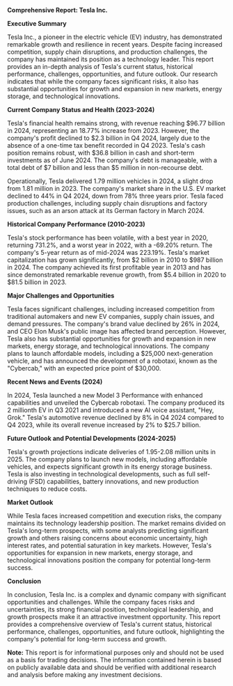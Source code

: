 **Comprehensive Report: Tesla Inc.**

**Executive Summary**

Tesla Inc., a pioneer in the electric vehicle (EV) industry, has demonstrated remarkable growth and resilience in recent years. Despite facing increased competition, supply chain disruptions, and production challenges, the company has maintained its position as a technology leader. This report provides an in-depth analysis of Tesla's current status, historical performance, challenges, opportunities, and future outlook. Our research indicates that while the company faces significant risks, it also has substantial opportunities for growth and expansion in new markets, energy storage, and technological innovations.

**Current Company Status and Health (2023-2024)**

Tesla's financial health remains strong, with revenue reaching $96.77 billion in 2024, representing an 18.77% increase from 2023. However, the company's profit declined to $2.3 billion in Q4 2024, largely due to the absence of a one-time tax benefit recorded in Q4 2023. Tesla's cash position remains robust, with $36.8 billion in cash and short-term investments as of June 2024. The company's debt is manageable, with a total debt of $7 billion and less than $5 million in non-recourse debt.

Operationally, Tesla delivered 1.79 million vehicles in 2024, a slight drop from 1.81 million in 2023. The company's market share in the U.S. EV market declined to 44% in Q4 2024, down from 78% three years prior. Tesla faced production challenges, including supply chain disruptions and factory issues, such as an arson attack at its German factory in March 2024.

**Historical Company Performance (2010-2023)**

Tesla's stock performance has been volatile, with a best year in 2020, returning 731.2%, and a worst year in 2022, with a -69.20% return. The company's 5-year return as of mid-2024 was 223.19%. Tesla's market capitalization has grown significantly, from $2 billion in 2010 to $987 billion in 2024. The company achieved its first profitable year in 2013 and has since demonstrated remarkable revenue growth, from $5.4 billion in 2020 to $81.5 billion in 2023.

**Major Challenges and Opportunities**

Tesla faces significant challenges, including increased competition from traditional automakers and new EV companies, supply chain issues, and demand pressures. The company's brand value declined by 26% in 2024, and CEO Elon Musk's public image has affected brand perception. However, Tesla also has substantial opportunities for growth and expansion in new markets, energy storage, and technological innovations. The company plans to launch affordable models, including a $25,000 next-generation vehicle, and has announced the development of a robotaxi, known as the "Cybercab," with an expected price point of $30,000.

**Recent News and Events (2024)**

In 2024, Tesla launched a new Model 3 Performance with enhanced capabilities and unveiled the Cybercab robotaxi. The company produced its 2 millionth EV in Q3 2021 and introduced a new AI voice assistant, "Hey, Grok." Tesla's automotive revenue declined by 8% in Q4 2024 compared to Q4 2023, while its overall revenue increased by 2% to $25.7 billion.

**Future Outlook and Potential Developments (2024-2025)**

Tesla's growth projections indicate deliveries of 1.95-2.08 million units in 2025. The company plans to launch new models, including affordable vehicles, and expects significant growth in its energy storage business. Tesla is also investing in technological developments, such as full self-driving (FSD) capabilities, battery innovations, and new production techniques to reduce costs.

**Market Outlook**

While Tesla faces increased competition and execution risks, the company maintains its technology leadership position. The market remains divided on Tesla's long-term prospects, with some analysts predicting significant growth and others raising concerns about economic uncertainty, high interest rates, and potential saturation in key markets. However, Tesla's opportunities for expansion in new markets, energy storage, and technological innovations position the company for potential long-term success.

**Conclusion**

In conclusion, Tesla Inc. is a complex and dynamic company with significant opportunities and challenges. While the company faces risks and uncertainties, its strong financial position, technological leadership, and growth prospects make it an attractive investment opportunity. This report provides a comprehensive overview of Tesla's current status, historical performance, challenges, opportunities, and future outlook, highlighting the company's potential for long-term success and growth.

**Note:** This report is for informational purposes only and should not be used as a basis for trading decisions. The information contained herein is based on publicly available data and should be verified with additional research and analysis before making any investment decisions.